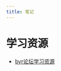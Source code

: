 ```yaml
---
title: 笔记
---
```




# 学习资源

- [byr论坛学习资源][1]

[1]: https://note.youdao.com/share/?id=f48d2db243e08e7d9b89dcfbc2932e17&type=notebook#/WEB6328c9fa17173724dfa0d9b5aeb0f5bf
